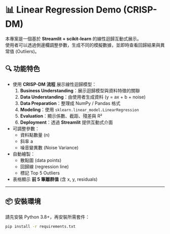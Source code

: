 # 📊 Linear Regression Demo (CRISP-DM)

本專案是一個基於 **Streamlit + scikit-learn** 的線性迴歸互動式展示。  
使用者可以透過側邊欄調整參數，生成不同的模擬數據，並即時查看回歸結果與異常值 (Outliers)。  

## 🔍 功能特色
- 使用 **CRISP-DM 流程** 展示線性迴歸模型：
  1. **Business Understanding**：展示迴歸模型與資料特徵的關聯  
  2. **Data Understanding**：由使用者生成資料 (y = ax + b + noise)  
  3. **Data Preparation**：整理成 NumPy / Pandas 格式  
  4. **Modeling**：使用 `sklearn.linear_model.LinearRegression`  
  5. **Evaluation**：顯示係數、截距、殘差與 R²  
  6. **Deployment**：透過 **Streamlit** 提供互動式介面  
- 可調整參數：
  - 資料點數量 (n)  
  - 斜率 a  
  - 噪音變異數 (Noise Variance)  
- 自動繪製：
  - 散點圖 (data points)  
  - 回歸線 (regression line)  
  - 標記 Top 5 Outliers  
- 表格顯示 **前 5 筆離群值** (含 x, y, residuals)  

---

## 📦 安裝環境

請先安裝 Python 3.8+，再安裝所需套件：

```bash
pip install -r requirements.txt
